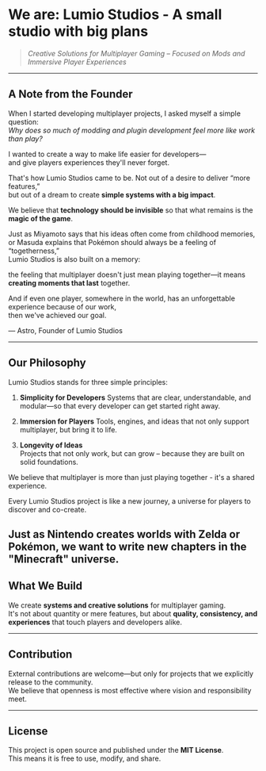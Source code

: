 # We are: Lumio Studios - A small studio with big plans 

> *Creative Solutions for Multiplayer Gaming – Focused on Mods and Immersive Player Experiences*  

---

## A Note from the Founder  

When I started developing multiplayer projects, I asked myself a simple question:  
*Why does so much of modding and plugin development feel more like work than play?*  

I wanted to create a way to make life easier for developers—  
and give players experiences they'll never forget.  

That's how Lumio Studios came to be. Not out of a desire to deliver “more features,”  
but out of a dream to create **simple systems with a big impact**.  

We believe that **technology should be invisible** so that what remains is the **magic of the game**.  

Just as Miyamoto says that his ideas often come from childhood memories, or Masuda explains that Pokémon should always be a feeling of “togetherness,”  
Lumio Studios is also built on a memory:  

the feeling that multiplayer doesn't just mean playing together—it means **creating moments that last** together.  

And if even one player, somewhere in the world, has an unforgettable experience because of our work,  
then we've achieved our goal.  

— Astro, Founder of Lumio Studios

---

## Our Philosophy  

Lumio Studios stands for three simple principles:

1. **Simplicity for Developers**
Systems that are clear, understandable, and modular—so that every developer can get started right away.

2. **Immersion for Players**
Tools, engines, and ideas that not only support multiplayer, but bring it to life.  

3. **Longevity of Ideas**  
   Projects that not only work, but can grow – because they are built on solid foundations.

We believe that multiplayer is more 
than just playing together - it's a shared experience. 

Every Lumio Studios project is like a new journey, a universe for players to discover and co-create. 

Just as Nintendo creates worlds with Zelda or Pokémon, we want to write new chapters 
in the "Minecraft" universe.
---

## What We Build  

We create **systems and creative solutions** for multiplayer gaming.  
It's not about quantity or mere features, but about **quality, consistency, and experiences** that touch players and developers alike.

---

## Contribution  

External contributions are welcome—but only for projects that we explicitly release to the community.  
We believe that openness is most effective where vision and responsibility meet.  

---

## License  

This project is open source and published under the **MIT License**.  
This means it is free to use, modify, and share.  



